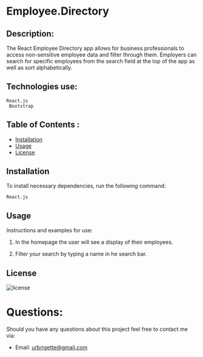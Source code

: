 # Employee.Directory
 ## Description:
  
  The React Employee Directory app allows for business professionals to access non-sensitive employee data and filter through them. Employers can search for specific employees from the search field at the top of the app as well as sort alphabetically.
  
  ## Technologies use:
  <pre><code>React.js <br> Bootstrap</pre></code>
  

  
  
  ## Table of Contents :
  

  
  * [Installation](#installation)
  * [Usage](#usage)
  * [License](#license)
  
  
  ## Installation
   
   To install necessary dependencies, run the following command:
  <pre><code>React.js</pre></code>
  
  
  
  ## Usage 
  
 Instructions and examples for use:
 
  1) In the homepage the user will see a display of their employees. 
  
  2) Filter your search by typing a name in he search bar. 
  
  
 
  
  
  
  ## License
  
  ![license](https://img.shields.io/github/license/DAVFoundation/captain-n3m0.svg?style=flat-square)
  
 
 
  
  # Questions:
   
  Should you have any questions about this project feel free to contact me via:
  
  
  
  * Email: urbrigette@gmail.com